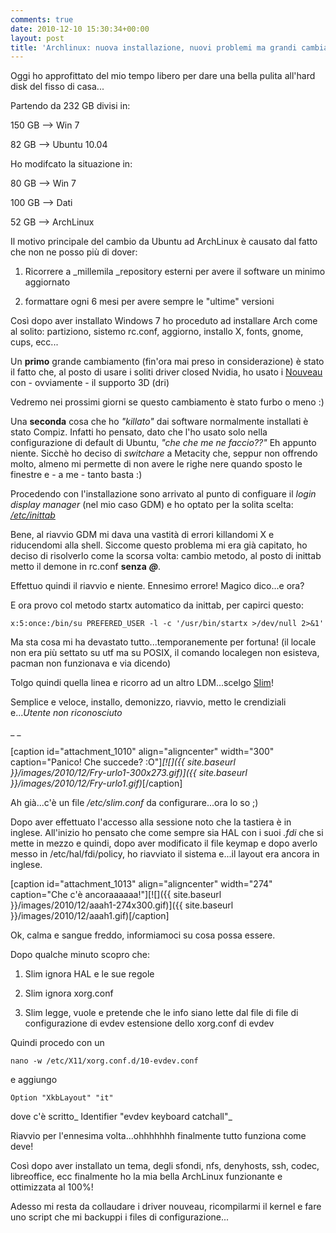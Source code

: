 ```yaml
---
comments: true
date: 2010-12-10 15:30:34+00:00
layout: post
title: 'Archlinux: nuova installazione, nuovi problemi ma grandi cambiamenti!'
---
```


Oggi ho approfittato del mio tempo libero per dare una bella pulita all'hard disk del fisso di casa...

Partendo da 232 GB divisi in:


150 GB --> Win 7




82 GB --> Ubuntu 10.04


Ho modifcato la situazione in:


80 GB --> Win 7




100 GB --> Dati




52 GB --> ArchLinux


Il motivo principale del cambio da Ubuntu ad ArchLinux è causato dal fatto che non ne posso più di dover:



	
  1. Ricorrere a _millemila _repository esterni per avere il software un minimo aggiornato

	
  2. formattare ogni 6 mesi per avere sempre le "ultime" versioni


Così dopo aver installato Windows 7 ho proceduto ad installare Arch come al solito: partiziono, sistemo rc.conf, aggiorno, installo X, fonts, gnome, cups, ecc...
<!-- more -->
Un **primo** grande cambiamento (fin'ora mai preso in considerazione) è stato il fatto che, al posto di usare i soliti driver closed Nvidia, ho usato i [Nouveau](http://nouveau.freedesktop.org/wiki/) con - ovviamente - il supporto 3D (dri)

Vedremo nei prossimi giorni se questo cambiamento è stato furbo o meno :)

Una **seconda** cosa che ho _"killato"_ dai software normalmente installati è stato Compiz. Infatti ho pensato, dato che l'ho usato solo nella configurazione di default di Ubuntu, _"che che me ne faccio??"_ Eh appunto niente. Sicchè ho deciso di _switchare_ a Metacity che, seppur non offrendo molto, almeno mi permette di non avere le righe nere quando sposto le finestre e - a me - tanto basta :)

Procedendo con l'installazione sono arrivato al punto di configuare il _login display manager_ (nel mio caso GDM) e ho optato per la solita scelta: _[/etc/inittab](https://wiki.archlinux.org/index.php/Inittab)_

Bene, al riavvio GDM mi dava una vastità di errori killandomi X e riducendomi alla shell. Siccome questo problema mi era già capitato, ho deciso di risolverlo come la scorsa volta: cambio metodo, al posto di inittab metto il demone in rc.conf **senza** **_@_**.

Effettuo quindi il riavvio e niente. Ennesimo errore! Magico dico...e ora?

E ora provo col metodo startx automatico da inittab, per capirci questo:


`x:5:once:/bin/su PREFERED_USER -l -c '/usr/bin/startx >/dev/null 2>&1'`


Ma sta cosa mi ha devastato tutto...temporanemente per fortuna! (il locale non era più settato su utf ma su POSIX, il comando localegen non esisteva, pacman non funzionava e via dicendo)

Tolgo quindi quella linea e ricorro ad un altro LDM...scelgo [Slim](http://slim.berlios.de/index.php)!

Semplice e veloce, installo, demonizzo, riavvio, metto le crendiziali e..._Utente non riconosciuto_

_ _

[caption id="attachment_1010" align="aligncenter" width="300" caption="Panico! Che succede? :O"]_[![]({{ site.baseurl }}/images/2010/12/Fry-urlo1-300x273.gif)]({{ site.baseurl }}/images/2010/12/Fry-urlo1.gif)_[/caption]

Ah già...c'è un file _/etc/slim.conf_ da configurare...ora lo so ;)

Dopo aver effettuato l'accesso alla sessione noto che la tastiera è in inglese. All'inizio ho pensato che come sempre sia HAL con i suoi _.fdi_ che si mette in mezzo e quindi, dopo aver modificato il file keymap e dopo averlo messo in /etc/hal/fdi/policy, ho riavviato il sistema e...il layout era ancora in inglese.

[caption id="attachment_1013" align="aligncenter" width="274" caption="Che c'è ancoraaaaaa!"][![]({{ site.baseurl }}/images/2010/12/aaah1-274x300.gif)]({{ site.baseurl }}/images/2010/12/aaah1.gif)[/caption]

Ok, calma e sangue freddo, informiamoci su cosa possa essere.

Dopo qualche minuto scopro che:



	
  1. Slim ignora HAL e le sue regole

	
  2. Slim ignora xorg.conf

	
  3. Slim legge, vuole e pretende che le info siano lette dal file di file di configurazione di evdev estensione dello xorg.conf di evdev


Quindi procedo con un


`nano -w /etc/X11/xorg.conf.d/10-evdev.conf`


e aggiungo


`Option "XkbLayout" "it"`


dove c'è scritto_ Identifier "evdev keyboard catchall"_

Riavvio per l'ennesima volta...ohhhhhhh finalmente tutto funziona come deve!

Così dopo aver installato un tema, degli sfondi, nfs, denyhosts, ssh, codec, libreoffice, ecc finalmente ho la mia bella ArchLinux funzionante e ottimizzata al 100%!

Adesso mi resta da collaudare i driver nouveau, ricompilarmi il kernel e fare uno script che mi backuppi i files di configurazione...
